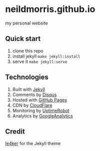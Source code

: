 # neildmorris.github.io
my personal website

## Quick start
1. clone this repo
1. install jekyll ```make jekyll:install```
1. serve it ```make jekyll:serve```

## Technologies
1. Built with [Jekyll](http://jekyllrb.com/)
1. Comments by [Disqus](https://disqus.com/)
1. Hosted with [GitHub Pages](https://pages.github.com/)
1. CDN by [CloudFlare](https://www.cloudflare.com/)
1. Monitoring by [UptimeRobot](http://uptimerobot.com/)
1. Analytics by [GoogleAnalytics](https://analytics.google.com)

## Credit
[Ie4ker](https://github.com/le4ker/personal-jekyll-theme) for the Jekyll theme
